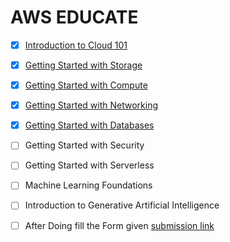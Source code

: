 # AWS EDUCATE 

- [x] [Introduction to Cloud 101](https://github.com/kingsmen732/AWS-Educate/blob/main/Introduction%20to%20cloud%20101.md)
    
- [x] [Getting Started with Storage](https://github.com/kingsmen732/AWS-Educate/blob/main/Getting%20Started%20with%20Storage.md)  
    
- [x] [Getting Started with Compute](https://github.com/kingsmen732/AWS-Educate/blob/main/Getting%20Started%20with%20Compute.md)
    
- [x] [Getting Started with Networking](https://github.com/kingsmen732/AWS-Educate/blob/main/Getting%20Started%20with%20Networking.md)  
    
- [x] [Getting Started with Databases](https://github.com/kingsmen732/AWS-Educate/blob/main/Getting%20Started%20with%20Databases.md)  
    
- [ ] Getting Started with Security  
    
- [ ] Getting Started with Serverless  
    
- [ ] Machine Learning Foundations  
    
- [ ] Introduction to Generative Artificial Intelligence


 - [ ] After Doing fill the Form given 
       [submission link](https://forms.gle/ftaF5WVW8SuVZbXA7)
